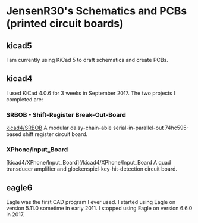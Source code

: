 # JensenR30's Schematics and PCBs (printed circuit boards)

## kicad5

I am currently using KiCad 5 to draft schematics and create PCBs.


## kicad4

I used KiCad 4.0.6 for 3 weeks in September 2017. The two projects I completed are:

### SRBOB - Shift-Register Break-Out-Board
[kicad4/SRBOB](/kicad4/SRBOB)
A modular daisy-chain-able serial-in-parallel-out 74hc595-based shift register circuit board.

### XPhone/Input_Board
[kicad4/XPhone/Input_Board](/kicad4/XPhone/Input_Board
A quad transducer amplifier and glockenspiel-key-hit-detection circuit board.

## eagle6

Eagle was the first CAD program I ever used. I started using Eagle on version 5.11.0 sometime in early 2011. I stopped using Eagle on version 6.6.0 in 2017.